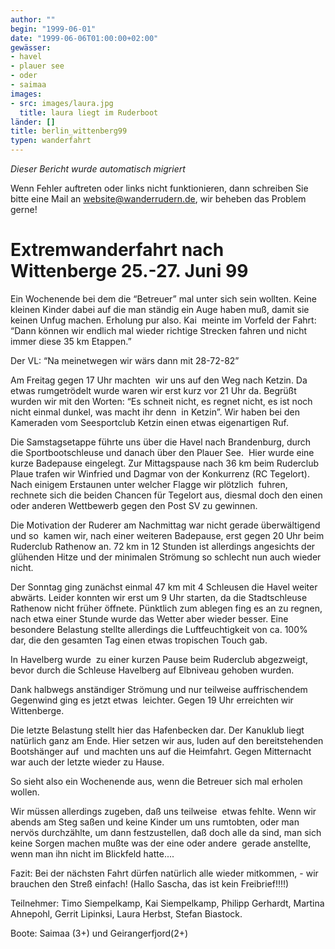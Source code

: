 ```yaml
---
author: ""
begin: "1999-06-01"
date: "1999-06-06T01:00:00+02:00"
gewässer:
- havel
- plauer see
- oder
- saimaa
images:
- src: images/laura.jpg
  title: laura liegt im Ruderboot
länder: []
title: berlin_wittenberg99
typen: wanderfahrt
---
```



*Dieser Bericht wurde automatisch migriert*

Wenn Fehler auftreten oder links nicht funktionieren, dann schreiben Sie bitte eine Mail an website@wanderrudern.de, wir beheben das Problem gerne!



# Extremwanderfahrt nach Wittenberge 25.-27. Juni 99


Ein Wochenende bei dem die “Betreuer” mal unter sich sein wollten. Keine kleinen Kinder dabei auf die man ständig ein Auge haben muß, damit sie keinen Unfug machen. Erholung pur also. Kai  meinte im Vorfeld der Fahrt: “Dann können wir endlich mal wieder richtige Strecken fahren und nicht immer diese 35 km Etappen.”

Der VL: “Na meinetwegen wir wärs dann mit 28-72-82”

Am Freitag gegen 17 Uhr machten  wir uns auf den Weg nach Ketzin. Da etwas rumgetrödelt wurde waren wir erst kurz vor 21 Uhr da. Begrüßt wurden wir mit den Worten: “Es schneit nicht, es regnet nicht, es ist noch nicht einmal dunkel, was macht ihr denn  in Ketzin”. Wir haben bei den Kameraden vom Seesportclub Ketzin einen etwas eigenartigen Ruf.

Die Samstagsetappe führte uns über die Havel nach Brandenburg, durch die Sportbootschleuse und danach über den Plauer See.  Hier wurde eine kurze Badepause eingelegt. Zur Mittagspause nach 36 km beim Ruderclub Plaue trafen wir Winfried und Dagmar von der Konkurrenz (RC Tegelort). Nach einigem Erstaunen unter welcher Flagge wir plötzlich  fuhren, rechnete sich die beiden Chancen für Tegelort aus, diesmal doch den einen oder anderen Wettbewerb gegen den Post SV zu gewinnen.

Die Motivation der Ruderer am Nachmittag war nicht gerade überwältigend und so  kamen wir, nach einer weiteren Badepause, erst gegen 20 Uhr beim Ruderclub Rathenow an. 72 km in 12 Stunden ist allerdings angesichts der glühenden Hitze und der minimalen Strömung so schlecht nun auch wieder nicht.

Der Sonntag ging zunächst einmal 47 km mit 4 Schleusen die Havel weiter abwärts. Leider konnten wir erst um 9 Uhr starten, da die Stadtschleuse Rathenow nicht früher öffnete. Pünktlich zum ablegen fing es an zu regnen,  nach etwa einer Stunde wurde das Wetter aber wieder besser. Eine besondere Belastung stellte allerdings die Luftfeuchtigkeit von ca. 100% dar, die den gesamten Tag einen etwas tropischen Touch gab.

In Havelberg wurde  zu einer kurzen Pause beim Ruderclub abgezweigt, bevor durch die Schleuse Havelberg auf Elbniveau gehoben wurden.

Dank halbwegs anständiger Strömung und nur teilweise auffrischendem Gegenwind ging es jetzt etwas  leichter. Gegen 19 Uhr erreichten wir Wittenberge.

Die letzte Belastung stellt hier das Hafenbecken dar. Der Kanuklub liegt natürlich ganz am Ende. Hier setzen wir aus, luden auf den bereitstehenden Bootshänger auf  und machten uns auf die Heimfahrt. Gegen Mitternacht war auch der letzte wieder zu Hause.

So sieht also ein Wochenende aus, wenn die Betreuer sich mal erholen wollen.

Wir müssen allerdings zugeben, daß uns teilweise  etwas fehlte. Wenn wir abends am Steg saßen und keine Kinder um uns rumtobten, oder man nervös durchzählte, um dann festzustellen, daß doch alle da sind, man sich keine Sorgen machen mußte was der eine oder andere  gerade anstellte, wenn man ihn nicht im Blickfeld hatte....

Fazit: Bei der nächsten Fahrt dürfen natürlich alle wieder mitkommen, - wir brauchen den Streß einfach! (Hallo Sascha, das ist kein Freibrief!!!!)

Teilnehmer: Timo Siempelkamp, Kai Siempelkamp, Philipp Gerhardt, Martina Ahnepohl, Gerrit Lipinksi, Laura Herbst, Stefan Biastock.

Boote: Saimaa (3+) und Geirangerfjord(2+)
